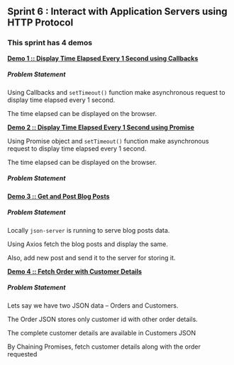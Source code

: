 ## Sprint 6 : Interact with Application Servers using HTTP Protocol

### This sprint has 4 demos

[**Demo 1 :: Display Time Elapsed Every 1 Second using Callbacks**](demo-1-callback)

##### Problem Statement

Using Callbacks and `setTimeout()` function make asynchronous request to display time elapsed every 1 second.

The time elapsed can be displayed on the browser.

[**Demo 2 :: Display Time Elapsed Every 1 Second using Promise**](demo-2-promise)

Using Promise object and `setTimeout()` function make asynchronous request to display time elapsed every 1 second.

The time elapsed can be displayed on the browser.

##### Problem Statement

[**Demo 3 :: Get and Post Blog Posts**](demo-3-axios.js)

##### Problem Statement

Locally `json-server` is running to serve blog posts data.

Using Axios fetch the blog posts and display the same.

Also, add new post and send it to the server for storing it.

[**Demo 4 :: Fetch Order with Customer Details**](demo-4-promise-chaining.js)

##### Problem Statement

Lets say we have two JSON data – Orders and Customers.

The Order JSON stores only customer id with other order details.

The complete customer details are available in Customers JSON

By Chaining Promises, fetch customer details along with the order requested

